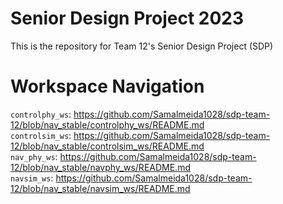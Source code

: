 # Senior Design Project 2023
This is the repository for Team 12's Senior Design Project (SDP)

# Workspace Navigation

```controlphy_ws```: https://github.com/Samalmeida1028/sdp-team-12/blob/nav_stable/controlphy_ws/README.md \
```controlsim_ws```: https://github.com/Samalmeida1028/sdp-team-12/blob/nav_stable/controlsim_ws/README.md \
```nav_phy_ws```: https://github.com/Samalmeida1028/sdp-team-12/blob/nav_stable/navphy_ws/README.md \
```navsim_ws```: https://github.com/Samalmeida1028/sdp-team-12/blob/nav_stable/navsim_ws/README.md
